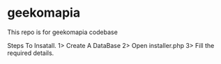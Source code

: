 geekomapia
==========

This repo is for geekomapia codebase

Steps To Insatall.
1> Create A DataBase
2> Open installer.php
3> Fill the required details.